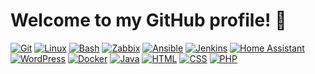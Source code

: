 # Welcome to my GitHub profile! 👋

[![Git](https://img.shields.io/badge/-Git-141414?style=flat&logo=git)](https://git-scm.com/)
[![Linux](https://img.shields.io/badge/-Linux-141414?style=flat&logo=linux)](https://www.kernel.org/)
[![Bash](https://img.shields.io/badge/-Bash-141414?style=flat&logo=gnubash)](https://www.gnu.org/software/bash/)
[![Zabbix](https://img.shields.io/badge/-Zabbix-141414?style=flat)](https://www.zabbix.com/)
[![Ansible](https://img.shields.io/badge/-Ansible-141414?style=flat&logo=ansible)](https://www.ansible.com/)
[![Jenkins](https://img.shields.io/badge/-Jenkins-141414?style=flat&logo=jenkins)](https://www.jenkins.io/)
[![Home Assistant](https://img.shields.io/badge/-Home%20Assistant-141414?style=flat&logo=home-assistant)](https://www.home-assistant.io/)
[![WordPress](https://img.shields.io/badge/-WordPress-141414?style=flat&logo=wordpress)](https://wordpress.org/)
[![Docker](https://img.shields.io/badge/-Docker-141414?style=flat&logo=docker&logoColor=2496ED)](https://www.docker.com/)
[![Java](https://img.shields.io/badge/-Java-007396?style=flat&logo=java)](https://www.java.com)
[![HTML](https://img.shields.io/badge/-HTML-E34F26?style=flat&logo=html5)](https://developer.mozilla.org/en-US/docs/Web/HTML)
[![CSS](https://img.shields.io/badge/-CSS-1572B6?style=flat&logo=css3)](https://developer.mozilla.org/en-US/docs/Web/CSS)
[![PHP](https://img.shields.io/badge/-PHP-777BB4?style=flat&logo=php)](https://www.php.net)
